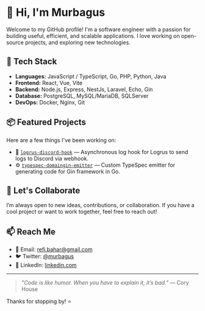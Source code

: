 # 👋 Hi, I'm Murbagus

Welcome to my GitHub profile! I'm a software engineer with a passion for building useful, efficient, and scalable applications. I love working on open-source projects, and exploring new technologies.

## 🧰 Tech Stack

- **Languages:** JavaScript / TypeScript, Go, PHP, Python, Java
- **Frontend:** React, Vue, Vite
- **Backend:** Node.js, Express, NestJs, Laravel, Echo, Gin
- **Database:** PostgreSQL, MySQL/MariaDB, SQLServer
- **DevOps:** Docker, Nginx, Git

## 📦 Featured Projects

Here are a few things I've been working on:

- 🔗 [`logrus-discord-hook`](https://github.com/murbagus/logrus-discord-hook) — Asynchronous log hook for Logrus to send logs to Discord via webhook.
- ⚙️ [`typespec-domaingin-emitter`](https://github.com/murbagus/typespec-domaingin-emitter) — Custom TypeSpec emitter for generating code for Gin framework in Go.

## 🤝 Let's Collaborate

I’m always open to new ideas, contributions, or collaboration. If you have a cool project or want to work together, feel free to reach out!

## 📫 Reach Me

- 📧 Email: refi.bahar@gmail.com
- 🐦 Twitter: [@murbagus](https://x.com/effy_bahar)
- 💼 LinkedIn: [linkedin.com](https://www.linkedin.com/in/muhammad-refy-2614451a8)

---

> _"Code is like humor. When you have to explain it, it’s bad."_ — Cory House

Thanks for stopping by! ⭐️
